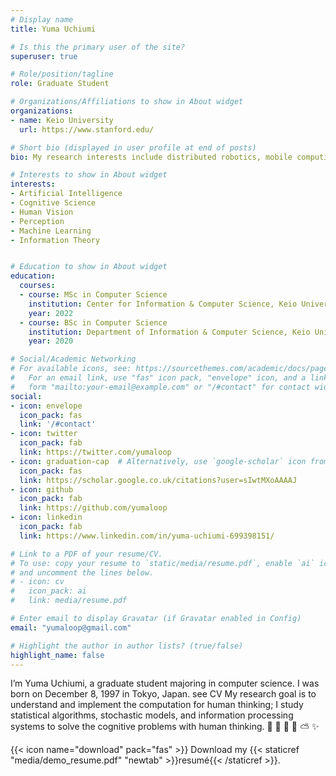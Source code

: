 ```yaml
---
# Display name
title: Yuma Uchiumi

# Is this the primary user of the site?
superuser: true

# Role/position/tagline
role: Graduate Student

# Organizations/Affiliations to show in About widget
organizations:
- name: Keio University
  url: https://www.stanford.edu/

# Short bio (displayed in user profile at end of posts)
bio: My research interests include distributed robotics, mobile computing and programmable matter.

# Interests to show in About widget
interests:
- Artificial Intelligence
- Cognitive Science
- Human Vision
- Perception
- Machine Learning
- Information Theory


# Education to show in About widget
education:
  courses:
  - course: MSc in Computer Science
    institution: Center for Information & Computer Science, Keio University, Japan.
    year: 2022
  - course: BSc in Computer Science
    institution: Department of Information & Computer Science, Keio University, Japan.
    year: 2020

# Social/Academic Networking
# For available icons, see: https://sourcethemes.com/academic/docs/page-builder/#icons
#   For an email link, use "fas" icon pack, "envelope" icon, and a link in the
#   form "mailto:your-email@example.com" or "/#contact" for contact widget.
social:
- icon: envelope
  icon_pack: fas
  link: '/#contact'
- icon: twitter
  icon_pack: fab
  link: https://twitter.com/yumaloop
- icon: graduation-cap  # Alternatively, use `google-scholar` icon from `ai` icon pack
  icon_pack: fas
  link: https://scholar.google.co.uk/citations?user=sIwtMXoAAAAJ
- icon: github
  icon_pack: fab
  link: https://github.com/yumaloop
- icon: linkedin
  icon_pack: fab
  link: https://www.linkedin.com/in/yuma-uchiumi-699398151/

# Link to a PDF of your resume/CV.
# To use: copy your resume to `static/media/resume.pdf`, enable `ai` icons in `params.toml`, 
# and uncomment the lines below.
# - icon: cv
#   icon_pack: ai
#   link: media/resume.pdf

# Enter email to display Gravatar (if Gravatar enabled in Config)
email: "yumaloop@gmail.com"

# Highlight the author in author lists? (true/false)
highlight_name: false
---
```


I’m Yuma Uchiumi, a graduate student majoring in computer science. I was born on December 8, 1997 in Tokyo, Japan. see CV
My research goal is to understand and implement the computation for human thinking; I study statistical algorithms, stochastic models, and information processing systems to solve the cognitive problems with human thinking. 👻 🍭 🦄 🌈 ⛅ ✨

{{< icon name="download" pack="fas" >}} Download my {{< staticref "media/demo_resume.pdf" "newtab" >}}resumé{{< /staticref >}}.
